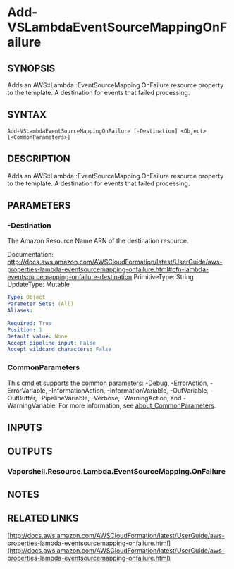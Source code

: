 # Add-VSLambdaEventSourceMappingOnFailure

## SYNOPSIS
Adds an AWS::Lambda::EventSourceMapping.OnFailure resource property to the template.
A destination for events that failed processing.

## SYNTAX

```
Add-VSLambdaEventSourceMappingOnFailure [-Destination] <Object> [<CommonParameters>]
```

## DESCRIPTION
Adds an AWS::Lambda::EventSourceMapping.OnFailure resource property to the template.
A destination for events that failed processing.

## PARAMETERS

### -Destination
The Amazon Resource Name ARN of the destination resource.

Documentation: http://docs.aws.amazon.com/AWSCloudFormation/latest/UserGuide/aws-properties-lambda-eventsourcemapping-onfailure.html#cfn-lambda-eventsourcemapping-onfailure-destination
PrimitiveType: String
UpdateType: Mutable

```yaml
Type: Object
Parameter Sets: (All)
Aliases:

Required: True
Position: 1
Default value: None
Accept pipeline input: False
Accept wildcard characters: False
```

### CommonParameters
This cmdlet supports the common parameters: -Debug, -ErrorAction, -ErrorVariable, -InformationAction, -InformationVariable, -OutVariable, -OutBuffer, -PipelineVariable, -Verbose, -WarningAction, and -WarningVariable. For more information, see [about_CommonParameters](http://go.microsoft.com/fwlink/?LinkID=113216).

## INPUTS

## OUTPUTS

### Vaporshell.Resource.Lambda.EventSourceMapping.OnFailure
## NOTES

## RELATED LINKS

[http://docs.aws.amazon.com/AWSCloudFormation/latest/UserGuide/aws-properties-lambda-eventsourcemapping-onfailure.html](http://docs.aws.amazon.com/AWSCloudFormation/latest/UserGuide/aws-properties-lambda-eventsourcemapping-onfailure.html)

